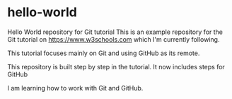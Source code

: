 # hello-world
Hello World repository for Git tutorial
This is an example repository for the Git tutorial on https://www.w3schools.com which I'm currently following.

This tutorial focuses mainly on Git and using GitHub as its remote.

This repository is built step by step in the tutorial.
It now includes steps for GitHub

I am learning how to work with Git and GitHub.
